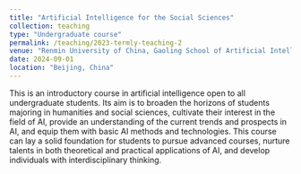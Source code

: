 ```yaml
---
title: "Artificial Intelligence for the Social Sciences"
collection: teaching
type: "Undergraduate course"
permalink: /teaching/2023-termly-teaching-2
venue: "Renmin University of China, Gaoling School of Artificial Intelligence"
date: 2024-09-01
location: "Beijing, China"
---
```


This is an introductory course in artificial intelligence open to all undergraduate students. Its aim is to broaden the horizons of students majoring in humanities and social sciences, cultivate their interest in the field of AI, provide an understanding of the current trends and prospects in AI, and equip them with basic AI methods and technologies. This course can lay a solid foundation for students to pursue advanced courses, nurture talents in both theoretical and practical applications of AI, and develop individuals with interdisciplinary thinking.
